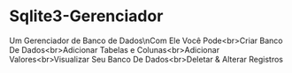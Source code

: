 # Sqlite3-Gerenciador
Um Gerenciador de Banco de Dados\nCom Ele Você Pode&lt;br>Criar Banco De Dados&lt;br>Adicionar Tabelas e Colunas&lt;br>Adicionar Valores&lt;br>Visualizar Seu Banco De Dados&lt;br>Deletar &amp; Alterar Registros
